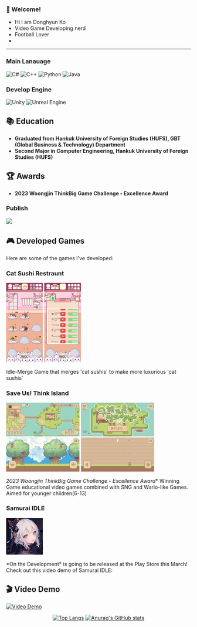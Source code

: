<!-- info -->
### :wave: Welcome!


<!-- David -->


- Hi I am Donghyun Ko
- Video Game Developing nerd
- Football Lover
- 

------
<!-- Language logo-->
### Main Lanauage
![C#](https://img.shields.io/badge/C%23-239120.svg?style=for-the-badge&logo=c-sharp&logoColor=white)
![C++](https://img.shields.io/badge/C++-00599C.svg?style=for-the-badge&logo=c%2B%2B&logoColor=white)
![Python](https://img.shields.io/badge/Python-3776AB.svg?style=for-the-badge&logo=python&logoColor=white)
![Java](https://img.shields.io/badge/Java-E34F26.svg?style=for-the-badge&logo=java&logoColor=white)

### Develop Engine
![Unity](https://img.shields.io/badge/Unity-100000.svg?style=for-the-badge&logo=unity&logoColor=white)
![Unreal Engine](https://img.shields.io/badge/Unreal%20Engine-313131.svg?style=for-the-badge&logo=unreal-engine&logoColor=white)

## 📚 Education

- **Graduated from Hankuk University of Foreign Studies (HUFS), GBT (Global Business & Technology) Department**
- **Second Major in Computer Engineering, Hankuk University of Foreign Studies (HUFS)**

## 🏆 Awards

- **2023 Woongjin ThinkBig Game Challenge - Excellence Award**
### Publish
<img src="https://img.shields.io/badge/amazon%20aws-%23232F3E.svg?&style=for-the-badge&logo=amazon%20aws&logoColor=white" />

## 🎮 Developed Games

Here are some of the games I've developed:

### Cat Sushi Restraunt
<p float="left">
  <img src="https://github.com/kodh0206/kodh0206/blob/master/KakaoTalk_20240306_234227558_01.jpg" width="100">
  <img src="https://github.com/kodh0206/kodh0206/blob/master/KakaoTalk_20240306_234227558.jpg" width="100">

</p>
Idle-Merge Game that merges 'cat sushis' to make more luxurious 'cat sushis'  

### Save Us! Think Island
<p float="left">
 <img src="https://github.com/kodh0206/kodh0206/blob/master/Think1.jpg" width="200">
<img src="https://github.com/kodh0206/kodh0206/blob/master/Think2.jpg" width="200">
<img src="https://github.com/kodh0206/kodh0206/blob/master/Think3.jpg" width="200">
<img src="https://github.com/kodh0206/kodh0206/blob/master/think4.jpg" width="200">
</p


*2023 Woongjin ThinkBig Game Challenge - Excellence Award** Winning Game
educational video games combined with SNG and Wario-like Games. 
Aimed for younger children(6-13) 

### Samurai IDLE
<p float="left"> <img src="https://github.com/kodh0206/kodh0206/blob/master/Samurai.png" width="100"></p>
*On the  Development* is going to be released at the Play Store this March!
Check out this video demo of Samurai IDLE:

## 🎬 Video Demo
[![Video Demo](https://img.youtube.com/vi/_dDZVJMeqtQ/0.jpg)](https://www.youtube.com/watch?v=_dDZVJMeqtQ)

<div align="center">
  
<!-- most used language -->
[![Top Langs](https://github-readme-stats.vercel.app/api/top-langs/?username=kodh0206&layout=compact)](https://github.com/kodh0206/github-readme-stats) <!-- Github Status --> [![Anurag's GitHub stats](https://github-readme-stats.vercel.app/api?username=kodh0206)](https://github.com/anuraghazra/github-readme-stats)
</div>
